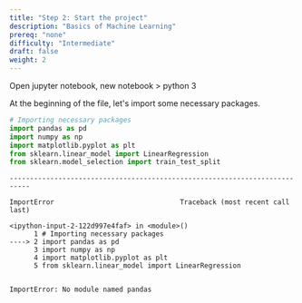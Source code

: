 ```yaml
---
title: "Step 2: Start the project"
description: "Basics of Machine Learning"
prereq: "none"
difficulty: "Intermediate"
draft: false
weight: 2
---
```


Open jupyter notebook, new notebook > python 3

At the beginning of the file, let's import some necessary packages.

```python
# Importing necessary packages
import pandas as pd
import numpy as np
import matplotlib.pyplot as plt
from sklearn.linear_model import LinearRegression
from sklearn.model_selection import train_test_split
```

    ---------------------------------------------------------------------------

    ImportError                               Traceback (most recent call last)

    <ipython-input-2-122d997e4faf> in <module>()
          1 # Importing necessary packages
    ----> 2 import pandas as pd
          3 import numpy as np
          4 import matplotlib.pyplot as plt
          5 from sklearn.linear_model import LinearRegression
    

    ImportError: No module named pandas